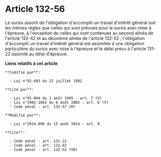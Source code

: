 # Article 132-56

Le sursis assorti de l'obligation d'accomplir un travail d'intérêt général suit les mêmes règles que celles qui sont prévues
pour le sursis avec mise à l'épreuve, à l'exception de celles qui sont contenues au second alinéa de l'article 132-42 et au
deuxième alinéa de l'article 132-52 ; l'obligation d'accomplir un travail d'intérêt général est assimilée à une obligation
particulière du sursis avec mise à l'épreuve et le délai prévu à l'article 131-22 assimilé au délai d'épreuve.

**Liens relatifs à cet article**

	**Codifié par**:

	  - Loi n°92-683 du 22 juillet 1992

	**Cité par**:

	  - Loi n°95-884 du 3 août 1995 - art. 7 (V)
	  - Loi n°2002-1062 du 6 août 2002 - art. 6 (V)
	  - Code pénal - art. 132-57 (M)

	**Modifié par**:

	  - Loi n°2014-896 du 15 août 2014 - art. 9

	**Cite**:

	  - Code pénal - art. 131-22
	  - Code pénal - art. 132-42
	  - Code pénal - art. 132-52 (VD)
